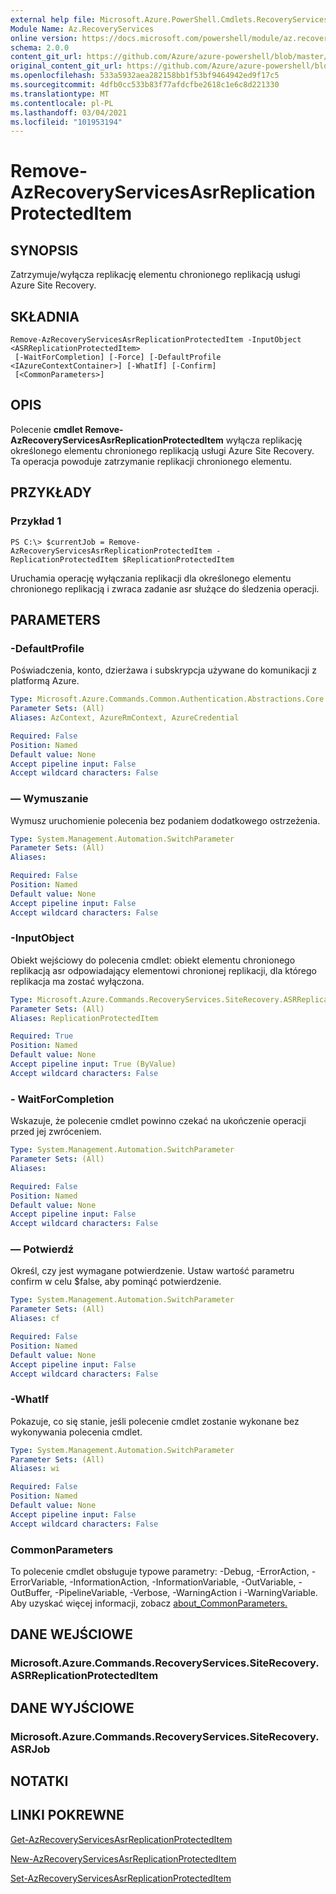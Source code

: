 ```yaml
---
external help file: Microsoft.Azure.PowerShell.Cmdlets.RecoveryServices.SiteRecovery.dll-Help.xml
Module Name: Az.RecoveryServices
online version: https://docs.microsoft.com/powershell/module/az.recoveryservices/remove-azrecoveryservicesasrreplicationprotecteditem
schema: 2.0.0
content_git_url: https://github.com/Azure/azure-powershell/blob/master/src/RecoveryServices/RecoveryServices/help/Remove-AzRecoveryServicesAsrReplicationProtectedItem.md
original_content_git_url: https://github.com/Azure/azure-powershell/blob/master/src/RecoveryServices/RecoveryServices/help/Remove-AzRecoveryServicesAsrReplicationProtectedItem.md
ms.openlocfilehash: 533a5932aea282158bb1f53bf9464942ed9f17c5
ms.sourcegitcommit: 4dfb0cc533b83f77afdcfbe2618c1e6c8d221330
ms.translationtype: MT
ms.contentlocale: pl-PL
ms.lasthandoff: 03/04/2021
ms.locfileid: "101953194"
---
```

# Remove-AzRecoveryServicesAsrReplicationProtectedItem

## SYNOPSIS
Zatrzymuje/wyłącza replikację elementu chronionego replikacją usługi Azure Site Recovery.

## SKŁADNIA

```
Remove-AzRecoveryServicesAsrReplicationProtectedItem -InputObject <ASRReplicationProtectedItem>
 [-WaitForCompletion] [-Force] [-DefaultProfile <IAzureContextContainer>] [-WhatIf] [-Confirm]
 [<CommonParameters>]
```

## OPIS
Polecenie **cmdlet Remove-AzRecoveryServicesAsrReplicationProtectedItem** wyłącza replikację określonego elementu chronionego replikacją usługi Azure Site Recovery.
Ta operacja powoduje zatrzymanie replikacji chronionego elementu.

## PRZYKŁADY

### Przykład 1
```
PS C:\> $currentJob = Remove-AzRecoveryServicesAsrReplicationProtectedItem -ReplicationProtectedItem $ReplicationProtectedItem
```

Uruchamia operację wyłączania replikacji dla określonego elementu chronionego replikacją i zwraca zadanie asr służące do śledzenia operacji.

## PARAMETERS

### -DefaultProfile
Poświadczenia, konto, dzierżawa i subskrypcja używane do komunikacji z platformą Azure.


```yaml
Type: Microsoft.Azure.Commands.Common.Authentication.Abstractions.Core.IAzureContextContainer
Parameter Sets: (All)
Aliases: AzContext, AzureRmContext, AzureCredential

Required: False
Position: Named
Default value: None
Accept pipeline input: False
Accept wildcard characters: False
```

### — Wymuszanie
Wymusz uruchomienie polecenia bez podaniem dodatkowego ostrzeżenia.

```yaml
Type: System.Management.Automation.SwitchParameter
Parameter Sets: (All)
Aliases:

Required: False
Position: Named
Default value: None
Accept pipeline input: False
Accept wildcard characters: False
```

### -InputObject
Obiekt wejściowy do polecenia cmdlet: obiekt elementu chronionego replikacją asr odpowiadający elementowi chronionej replikacji, dla którego replikacja ma zostać wyłączona.

```yaml
Type: Microsoft.Azure.Commands.RecoveryServices.SiteRecovery.ASRReplicationProtectedItem
Parameter Sets: (All)
Aliases: ReplicationProtectedItem

Required: True
Position: Named
Default value: None
Accept pipeline input: True (ByValue)
Accept wildcard characters: False
```

### - WaitForCompletion
Wskazuje, że polecenie cmdlet powinno czekać na ukończenie operacji przed jej zwróceniem.

```yaml
Type: System.Management.Automation.SwitchParameter
Parameter Sets: (All)
Aliases:

Required: False
Position: Named
Default value: None
Accept pipeline input: False
Accept wildcard characters: False
```

### — Potwierdź
Określ, czy jest wymagane potwierdzenie. Ustaw wartość parametru confirm w celu $false, aby pominąć potwierdzenie.

```yaml
Type: System.Management.Automation.SwitchParameter
Parameter Sets: (All)
Aliases: cf

Required: False
Position: Named
Default value: None
Accept pipeline input: False
Accept wildcard characters: False
```

### -WhatIf
Pokazuje, co się stanie, jeśli polecenie cmdlet zostanie wykonane bez wykonywania polecenia cmdlet.

```yaml
Type: System.Management.Automation.SwitchParameter
Parameter Sets: (All)
Aliases: wi

Required: False
Position: Named
Default value: None
Accept pipeline input: False
Accept wildcard characters: False
```

### CommonParameters
To polecenie cmdlet obsługuje typowe parametry: -Debug, -ErrorAction, -ErrorVariable, -InformationAction, -InformationVariable, -OutVariable, -OutBuffer, -PipelineVariable, -Verbose, -WarningAction i -WarningVariable. Aby uzyskać więcej informacji, zobacz [about_CommonParameters.](http://go.microsoft.com/fwlink/?LinkID=113216)

## DANE WEJŚCIOWE

### Microsoft.Azure.Commands.RecoveryServices.SiteRecovery.ASRReplicationProtectedItem

## DANE WYJŚCIOWE

### Microsoft.Azure.Commands.RecoveryServices.SiteRecovery.ASRJob

## NOTATKI

## LINKI POKREWNE

[Get-AzRecoveryServicesAsrReplicationProtectedItem](./Get-AzRecoveryServicesAsrReplicationProtectedItem.md)

[New-AzRecoveryServicesAsrReplicationProtectedItem](./New-AzRecoveryServicesAsrReplicationProtectedItem.md)

[Set-AzRecoveryServicesAsrReplicationProtectedItem](./Set-AzRecoveryServicesAsrReplicationProtectedItem.md)
